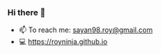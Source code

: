 ### Hi there :wave:
<!--
**royninja/royninja** is a ✨ _special_ ✨ repository because its `README.md` (this file) appears on your GitHub profile.

Here are some ideas to get you started:

- 🔭 I’m currently working on ...
- 🌱 I’m currently learning ...
- 👯 I’m looking to collaborate on ...
- 🤔 I’m looking for help with ...
- 💬 Ask me about ...-->
- 📫 To reach me: sayan98.roy@gmail.com
- :computer: https://royninja.github.io
<!-- - 😄 Pronouns: ...
- ⚡ Fun fact: ...
-->
